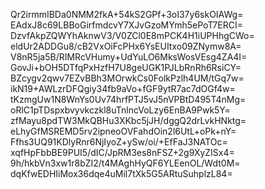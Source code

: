 Qr2irmmIBDa0NMM2fkA+54kS2GPf+3oI37y6skOIAWg=
EAdxJ8c69LBBoGirfmdcvY7XJvGzoMYmh5ePoT7ERCI=
DzvfAkpZQWYhAknwV3/V0ZCl0E8mPCK4H1iUPHhgCWo=
eldUr2ADDGu8/cB2VxOiFcPHx6YsEUItxo09ZNymw8A=
V8nR5ja5B/RIMRcVHumy+UdYuLO6MksWosVEsg4ZA4I=
GovJi+bOH5DTfqPxHzfH7U8geUGK1PJLbRnRh6RsiCY=
BZcygv2qwv7EZvBBh3MOrwkCs0FolkPzlh4UM/tGq7w=
ikN19+AWLzrDFQgiy34fb9aVo+fGF9ytR7ac7dOGf4w=
tKzmgUw1N8WnYs0Uv74hrfPTJ5vJ5nVPBtD495T4nMg=
oRlC1pTDspxbvyvkczkl8uTnlncVoLzy6EnBA9Pwk5Y=
zfMayu8pdTW3MkQBHu3XKbc5jJH/dggQ2drLvkHNktg=
eLhyGfMSREMD5rv2ipneoOVFahdOin2l6UtL+oPk+nY=
Ffhs3UQ91KDlyRnr6NjIyoZ+ySw/oi/+EfFaJ3NATOc=
xqfHpFbbBE9PUI5/dIC/JpRM3es8nFSZ+2g9XyZISx4=
9h/hkbVn3xw1r8bZI2/t4MAghHyQF6YLEenOL/Wdt0M=
dqKfwEDHIiMox36dqe4uMil7tXk5G5ARtuSuhplzL84=
